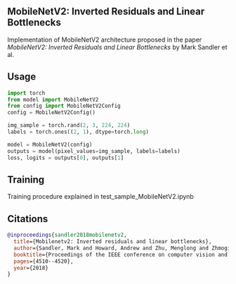 ## MobileNetV2: Inverted Residuals and Linear Bottlenecks

Implementation of MobileNetV2 architecture proposed in the paper _MobileNetV2: Inverted Residuals and Linear Bottlenecks_ by Mark Sandler et al.

## Usage

```python
import torch
from model import MobileNetV2
from config import MobileNetV2Config
config = MobileNetV2Config()

img_sample = torch.rand(2, 3, 224, 224)
labels = torch.ones((2, 1), dtype=torch.long)

model = MobileNetV2(config)
outputs = model(pixel_values=img_sample, labels=labels)
loss, logits = outputs[0], outputs[1]
```

## Training

Training procedure explained in test_sample_MobileNetV2.ipynb

## Citations

```bibtex
@inproceedings{sandler2018mobilenetv2,
  title={Mobilenetv2: Inverted residuals and linear bottlenecks},
  author={Sandler, Mark and Howard, Andrew and Zhu, Menglong and Zhmoginov, Andrey and Chen, Liang-Chieh},
  booktitle={Proceedings of the IEEE conference on computer vision and pattern recognition},
  pages={4510--4520},
  year={2018}
}
```
